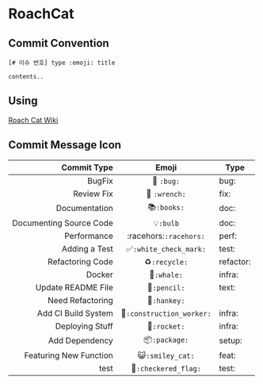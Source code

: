 # RoachCat

## Commit Convention

```
[# 이슈 번호] type :emoji: title

contents..
```

## Using

[Roach Cat Wiki](https://github.com/tmdgusya/roach-web-server/wiki)

## Commit Message Icon

|Commit Type|Emoji|Type|
|---:|:---:|---|
|BugFix|:bug: `:bug:`| bug: |
|Review Fix|:wrench: `:wrench:` | fix: |
|Documentation|:books:`:books:`| doc: |
|Documenting Source Code|:bulb:`:bulb`| doc: |
|Performance|:racehors:`:racehors:`| perf: |
|Adding a Test|:white_check_mark:`:white_check_mark:`| test: |
|Refactoring Code|:recycle:`:recycle:`| refactor: |
|Docker|:whale:`:whale:`| infra: |
|Update README File|:pencil:`:pencil:`| text: |
|Need Refactoring|:hankey:`:hankey:`|
|Add CI Build System|:construction_worker:`:construction_worker:`| infra: |
|Deploying Stuff|:rocket:`:rocket:`| infra: |
|Add Dependency|:package:`:package:`| setup: |
|Featuring New Function|:smiley_cat:`:smiley_cat:`| feat: |
|test |:checkered_flag:`:checkered_flag:`| test: |

